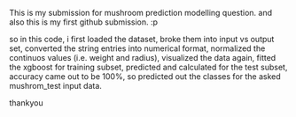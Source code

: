 
This is my submission for mushroom prediction modelling question.
and also this is my first github submission. :p

so in this code, i first loaded the dataset,
broke them into input vs output set,
converted the string entries into numerical format,
normalized the continuos values (i.e. weight and radius),
visualized the data again,
fitted the xgboost for training subset,
predicted and  calculated for the test subset,
accuracy came out to be 100%,
so predicted out the classes for the asked mushrom_test input data.

thankyou
